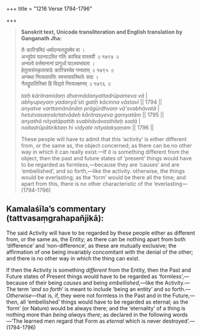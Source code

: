 +++
title = "1216 Verse 1794-1796"

+++
> **Sanskrit text, Unicode transliteration and English translation by Ganganath Jha:** 
>
> तैः कारित्रमिदं धर्मादन्यत्तद्रूपमेव वा ।  
> अभ्युपेयं यदन्याऽस्ति गतिः काचिन्न वास्तवी ॥ १७९४ ॥  
> अन्यत्वे वर्त्तमानानां प्रागूर्ध्वं वाऽस्वभावता ।  
> हेतुत्वसंस्कृतत्वादेः कारित्रस्येव गम्यताम् ॥ १७९५ ॥  
> अन्यथा नित्यतापत्तिः स्वभावावस्थितेः सदा ।  
> नैतद्रूपातिरिक्तं हि विद्यते नित्यलक्षणम् ॥ १७९६ ॥ 
>
> *taiḥ kāritramidaṃ dharmādanyattadrūpameva vā* \|  
> *abhyupeyaṃ yadanyā'sti gatiḥ kācinna vāstavī* \|\| 1794 \|\|  
> *anyatve varttamānānāṃ prāgūrdhvaṃ vā'svabhāvatā* \|  
> *hetutvasaṃskṛtatvādeḥ kāritrasyeva gamyatām* \|\| 1795 \|\|  
> *anyathā nityatāpattiḥ svabhāvāvasthiteḥ sadā* \|  
> *naitadrūpātiriktaṃ hi vidyate nityalakṣaṇam* \|\| 1796 \|\| 
>
> These people will have to admit that this ‘activity’ is either different from, or the same as, the object concerned; as there can be no other way in which it can really exist.—If it is something different from the object, then the past and future states of ‘present’ things would have to be regarded as formless,—because they are ‘causes’ and are ‘embellished’, and so forth,—like the activity. otherwise, the things would be everlasting; as the ‘form’ would be there all the time; and apart from this, there is no other characteristic of the ‘everlasting—(1794-1796)



## Kamalaśīla’s commentary (tattvasaṃgrahapañjikā):

The said Activity will have to be regarded by these people either as different from, or the same as, the Entity; as there can be nothing apart from both ‘difference’ and ‘non-difference’, as these are mutually exclusive; the affirmation of one being invariably concomitant with the denial of the other; and there is no other way in which the thing can exist.

If then the Activity is something *different* from the Entity, then the Past and Future states of Present things would have to be regarded as ‘formless’,—because of their being *causes* and being *embellished*,—like the Activity.—The term ‘*and so forth*’ is meant to include ‘being an entity’ and so forth.—*Otherwise*—that is, if, they were not formless in the Past and in the Future,—then, all ‘embellished’ things would have to be regarded as eternal; as the ‘form’ (or Nature) would be always there; and the ‘eternality’ of a thing is nothing more than *being always there*; as declared in the following words—‘The learned men regard that Form as *eternal* which is never destroyed’.—(1794-1796)


